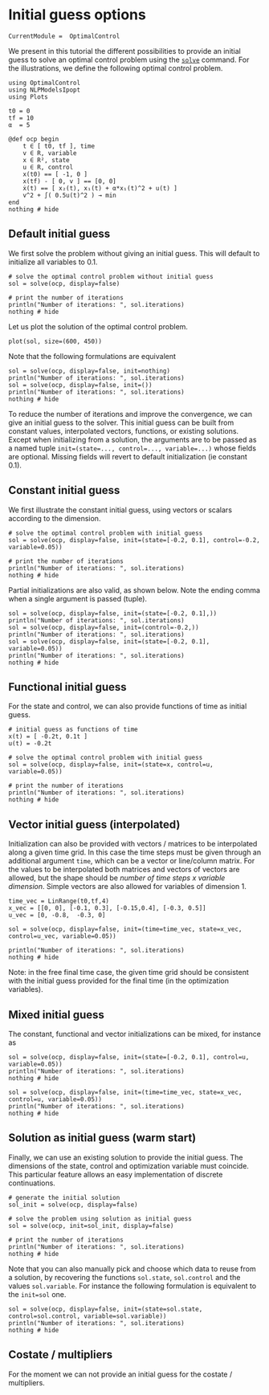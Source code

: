 # Initial guess options

```@meta
CurrentModule =  OptimalControl
```

We present in this tutorial the different possibilities to provide an initial guess to solve an optimal control problem using the [`solve`](@ref) command. For the illustrations, we define the following optimal control problem.

```@example main
using OptimalControl
using NLPModelsIpopt
using Plots
```

```@example main
t0 = 0
tf = 10
α  = 5

@def ocp begin
    t ∈ [ t0, tf ], time
    v ∈ R, variable
    x ∈ R², state
    u ∈ R, control
    x(t0) == [ -1, 0 ]
    x(tf) - [ 0, v ] == [0, 0]
    ẋ(t) == [ x₂(t), x₁(t) + α*x₁(t)^2 + u(t) ]
    v^2 + ∫( 0.5u(t)^2 ) → min
end
nothing # hide
```
## Default initial guess
We first solve the problem without giving an initial guess.
This will default to initialize all variables to 0.1.

```@example main
# solve the optimal control problem without initial guess
sol = solve(ocp, display=false)

# print the number of iterations 
println("Number of iterations: ", sol.iterations)
nothing # hide
```

Let us plot the solution of the optimal control problem.

```@example main
plot(sol, size=(600, 450))
```

Note that the following formulations are equivalent
```@example main
sol = solve(ocp, display=false, init=nothing)
println("Number of iterations: ", sol.iterations)
sol = solve(ocp, display=false, init=())
println("Number of iterations: ", sol.iterations)
nothing # hide
```

To reduce the number of iterations and improve the convergence, we can give an initial guess to the solver. 
This initial guess can be built from constant values, interpolated vectors, functions, or existing solutions.
Except when initializing from a solution, the arguments are to be passed as a named tuple ```init=(state=..., control=..., variable=...)``` whose fields are optional. Missing fields will revert to default initialization (ie constant 0.1).

## Constant initial guess
We first illustrate the constant initial guess, using vectors or scalars according to the dimension.

```@example main
# solve the optimal control problem with initial guess
sol = solve(ocp, display=false, init=(state=[-0.2, 0.1], control=-0.2, variable=0.05))

# print the number of iterations
println("Number of iterations: ", sol.iterations)
nothing # hide
```

Partial initializations are also valid, as shown below. Note the ending comma when a single argument is passed (tuple).
```@example main
sol = solve(ocp, display=false, init=(state=[-0.2, 0.1],))
println("Number of iterations: ", sol.iterations)
sol = solve(ocp, display=false, init=(control=-0.2,))
println("Number of iterations: ", sol.iterations)
sol = solve(ocp, display=false, init=(state=[-0.2, 0.1], variable=0.05))
println("Number of iterations: ", sol.iterations)
nothing # hide
```

## Functional initial guess
For the state and control, we can also provide functions of time as initial guess.

```@example main
# initial guess as functions of time
x(t) = [ -0.2t, 0.1t ]
u(t) = -0.2t

# solve the optimal control problem with initial guess
sol = solve(ocp, display=false, init=(state=x, control=u, variable=0.05))

# print the number of iterations
println("Number of iterations: ", sol.iterations)
nothing # hide
```

## Vector initial guess (interpolated)
Initialization can also be provided with vectors / matrices to be interpolated along a given time grid. 
In this case the time steps must be given through an additional argument ```time```, which can be a vector or line/column matrix.
For the values to be interpolated both matrices and vectors of vectors are allowed, but the shape should be *number of time steps x variable dimension*.
Simple vectors are also allowed for variables of dimension 1.

```@example main
time_vec = LinRange(t0,tf,4)
x_vec = [[0, 0], [-0.1, 0.3], [-0.15,0.4], [-0.3, 0.5]]
u_vec = [0, -0.8,  -0.3, 0]

sol = solve(ocp, display=false, init=(time=time_vec, state=x_vec, control=u_vec, variable=0.05))

println("Number of iterations: ", sol.iterations)
nothing # hide
```

Note: in the free final time case, the given time grid should be consistent with the initial guess provided for the final time (in the optimization variables).

## Mixed initial guess
The constant, functional and vector initializations can be mixed, for instance as
```@example main
sol = solve(ocp, display=false, init=(state=[-0.2, 0.1], control=u, variable=0.05))
println("Number of iterations: ", sol.iterations)
nothing # hide

sol = solve(ocp, display=false, init=(time=time_vec, state=x_vec, control=u, variable=0.05))
println("Number of iterations: ", sol.iterations)
nothing # hide
```

## Solution as initial guess (warm start)
Finally, we can use an existing solution to provide the initial guess. 
The dimensions of the state, control and optimization variable must coincide.
This particular feature allows an easy implementation of discrete continuations.
```@example main
# generate the initial solution
sol_init = solve(ocp, display=false)

# solve the problem using solution as initial guess
sol = solve(ocp, init=sol_init, display=false)

# print the number of iterations
println("Number of iterations: ", sol.iterations)
nothing # hide
```

Note that you can also manually pick and choose which data to reuse from a solution, by recovering the functions ```sol.state```, ```sol.control``` and the values ```sol.variable```.
For instance the following formulation is equivalent to the ```init=sol``` one.
```@example main
sol = solve(ocp, display=false, init=(state=sol.state, control=sol.control, variable=sol.variable))
println("Number of iterations: ", sol.iterations)
nothing # hide
``` 

## Costate / multipliers

For the moment we can not provide an initial guess for the costate / multipliers.

